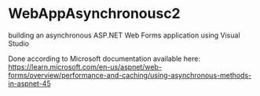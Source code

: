 # WebAppAsynchronousc2
building an asynchronous ASP.NET Web Forms application using Visual Studio

Done according to Microsoft documentation available here:
https://learn.microsoft.com/en-us/aspnet/web-forms/overview/performance-and-caching/using-asynchronous-methods-in-aspnet-45

